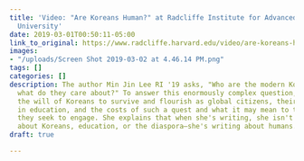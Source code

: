 ```yaml
---
title: 'Video: "Are Koreans Human?" at Radcliffe Institute for Advanced Study at Harvard
  University'
date: 2019-03-01T00:50:11-05:00
link_to_original: https://www.radcliffe.harvard.edu/video/are-koreans-human-min-jin-lee
images:
- "/uploads/Screen Shot 2019-03-02 at 4.46.14 PM.png"
tags: []
categories: []
description: The author Min Jin Lee RI '19 asks, "Who are the modern Koreans, and
  what do they care about?" To answer this enormously complex question, Lee explores
  the will of Koreans to survive and flourish as global citizens, their enduring faith
  in education, and the costs of such a quest and what it may mean to the larger world
  they seek to engage. She explains that when she's writing, she isn't just writing
  about Koreans, education, or the diaspora—she's writing about humans.
draft: true

---
```

